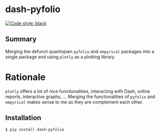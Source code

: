 # dash-pyfolio

[![Code style: black](https://img.shields.io/badge/code%20style-black-000000.svg)](https://github.com/psf/black)

## Summary

Merging the defunct quantopian `pyfolio` and `empyrical` packages into a single package and using `plotly` as a plotting library

# Rationale

`plotly` offers a lot of nice functionalities, interacting with Dash, online reports, interactive graphs, ...
Merging the functionalities of `pyfolio` and `empyrical` makes sense to me as they are complement each other.

## Installation

```bash
$ pip install dash-pyfolio
```
